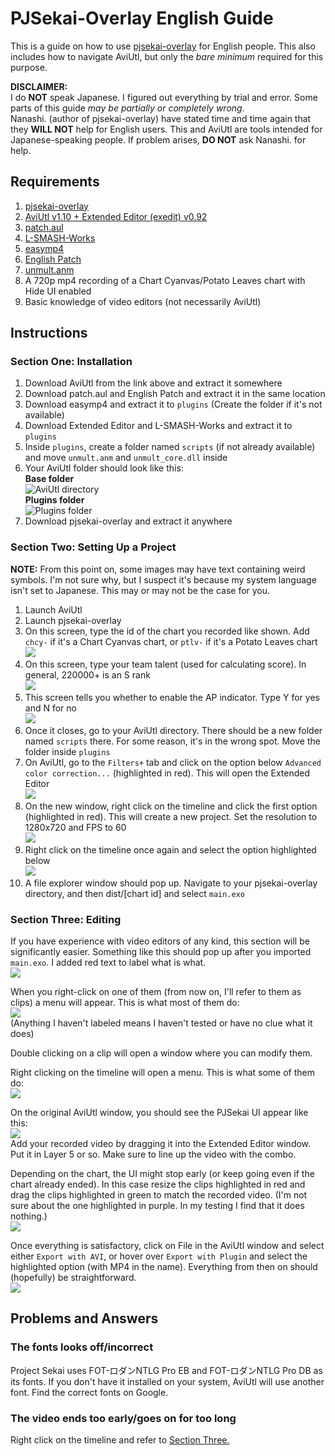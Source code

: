 # PJSekai-Overlay English Guide

This is a guide on how to use [pjsekai-overlay](https://github.com/sevenc-nanashi/pjsekai-overlay) for English people. This also includes how to navigate AviUtl, but only the *bare minimum* required for this purpose.

**DISCLAIMER:**\
I do **NOT** speak Japanese. I figured out everything by trial and error. Some parts of this guide *may be partially or completely wrong*.\
Nanashi. (author of pjsekai-overlay) have stated time and time again that they **WILL NOT** help for English users. This and AviUtl are tools intended for Japanese-speaking people. If problem arises, **DO NOT** ask Nanashi. for help.

## Requirements
1. [pjsekai-overlay](https://github.com/sevenc-nanashi/pjsekai-overlay)
2. [AviUtl v1.10 + Extended Editor (exedit) v0.92](http://spring-fragrance.mints.ne.jp/aviutl/)
3. [patch.aul](https://github.com/ePi5131/patch.aul/releases/tag/r42)
4. [L-SMASH-Works](https://github.com/Mr-Ojii/L-SMASH-Works-Auto-Builds/releases/download/build-2023-10-21-01-00-53/L-SMASH-Works_r1103_Mr-Ojii_Mr-Ojii_AviUtl.zip)
5. [easymp4](https://aoytsk.blog.jp/aviutl/easymp4.zip)
6. [English Patch](https://github.com/sykhro/aviutl-english-patch/releases/latest)
7. [unmult.anm](https://github.com/sevenc-nanashi/unmult.anm/releases/latest)
8. A 720p mp4 recording of a Chart Cyanvas/Potato Leaves chart with Hide UI enabled
9. Basic knowledge of video editors (not necessarily AviUtl)

## Instructions
### Section One: Installation
1. Download AviUtl from the link above and extract it somewhere
2. Download patch.aul and English Patch and extract it in the same location
3. Download easymp4 and extract it to `plugins` (Create the folder if it's not available)
4. Download Extended Editor and L-SMASH-Works and extract it to `plugins`
5. Inside `plugins`, create a folder named `scripts` (if not already available) and move `unmult.anm` and `unmult_core.dll` inside
6. Your AviUtl folder should look like this:\
  **Base folder**\
   ![AviUtl directory](images/aviutldirectory.png)\
   **Plugins folder**\
   ![Plugins folder](images/pluginsdirectory.png)
7. Download pjsekai-overlay and extract it anywhere
### Section Two: Setting Up a Project
**NOTE:** From this point on, some images may have text containing weird symbols. I'm not sure why, but I suspect it's because my system language isn't set to Japanese. This may or may not be the case for you.
1. Launch AviUtl
2. Launch pjsekai-overlay
3. On this screen, type the id of the chart you recorded like shown. Add `chcy-` if it's a Chart Cyanvas chart, or `ptlv-` if it's a Potato Leaves chart\
![](images/inputid.png)
4. On this screen, type your team talent (used for calculating score). In general, 220000+ is an S rank\
![](images/inputtalent.png)
5. This screen tells you whether to enable the AP indicator. Type Y for yes and N for no\
![](images/apindicator.png)
6. Once it closes, go to your AviUtl directory. There should be a new folder named `scripts` there. For some reason, it's in the wrong spot. Move the folder inside `plugins`
7. On AviUtl, go to the `Filters+` tab and click on the option below `Advanced color correction...` (highlighted in red). This will open the Extended Editor\
![](images/openexedit.png)
8. On the new window, right click on the timeline and click the first option (highlighted in red). This will create a new project. Set the resolution to 1280x720 and FPS to 60\
![](images/createnewproject.png)
9. Right click on the timeline once again and select the option highlighted below\
![](images/importexo.png)
10. A file explorer window should pop up. Navigate to your pjsekai-overlay directory, and then dist/[chart id] and select `main.exo`
### Section Three: Editing
If you have experience with video editors of any kind, this section will be significantly easier. Something like this should pop up after you imported `main.exo`. I added red text to label what is what.\
![](images/timelineguide.png)

When you right-click on one of them (from now on, I'll refer to them as clips) a menu will appear. This is what most of them do:\
![](images/rightclickguide.png)\
(Anything I haven't labeled means I haven't tested or have no clue what it does)

Double clicking on a clip will open a window where you can modify them.

Right clicking on the timeline will open a menu. This is what some of them do:\
![](images/timelinerightclick.png)

On the original AviUtl window, you should see the PJSekai UI appear like this:\
![](images/window.png)\
Add your recorded video by dragging it into the Extended Editor window. Put it in Layer 5 or so. Make sure to line up the video with the combo.

Depending on the chart, the UI might stop early (or keep going even if the chart already ended). In this case resize the clips highlighted in red and drag the clips highlighted in green to match the recorded video. (I'm not sure about the one highlighted in purple. In my testing I find that it does nothing.)\
![](images/clipdrag.png)

Once everything is satisfactory, click on File in the AviUtl window and select either `Export with AVI`, or hover over `Export with Plugin` and select the highlighted option (with MP4 in the name). Everything from then on should (hopefully) be straightforward.\
![](images/export.png)

## Problems and Answers
### The fonts looks off/incorrect
Project Sekai uses FOT-ロダンNTLG Pro EB and FOT-ロダンNTLG Pro DB as its fonts. If you don't have it installed on your system, AviUtl will use another font. Find the correct fonts on Google.
### The video ends too early/goes on for too long
Right click on the timeline and refer to [Section Three.](#section-three-editing)
